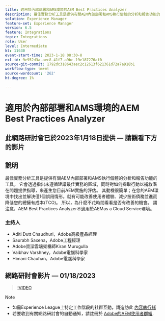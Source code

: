 ```yaml
---
title: 適用於內部部署和AMS環境的AEM Best Practices Analyzer
description: 最佳實務分析工具是提供有關AEM內部部署和AMS執行個體的分析和報告功能的工具。 它會透過指出未遵循建議最佳實務的區域，同時對如何採取行動以補救潛在問題提供指導，來產生您目前AEM實施的評估。
solution: Experience Manager
feature-set: Experience Manager
version: 6.5
feature: Integrations
topic: Integrations
role: User
level: Intermediate
kt: 11630
event-start-time: 2023-1-18 08:30-8
exl-id: 9e952d3a-aec8-41f7-a9bc-19e187276af0
source-git-commit: 1792dc318643aec2c12613f621361d72a7a918b1
workflow-type: tm+mt
source-wordcount: '262'
ht-degree: 1%

---
```


# 適用於內部部署和AMS環境的AEM Best Practices Analyzer

## 此網路研討會已於2023年1月18日提供 — 請觀看下方的影片

## 說明

最佳實務分析工具是提供有關AEM內部部署和AMS執行個體的分析和報告功能的工具。 它會透過指出未遵循建議最佳實務的區域，同時對如何採取行動以補救潛在問題提供指導，來產生您目前AEM實施的評估。 其動機很簡單；在您的AEM環境中找出並解決僅1個誤用情形，就有可能改善使用者體驗、減少技術債務並進而降低您的總擁有成本(TCO)。 所以，為什麼不花時間看看是否有改善的機會。
請注意，AEM Best Practices Analyzer不適用於AEMas a Cloud Service環境。

### 主持人

* Aditi Dutt Chaudhuri，Adobe高級產品經理
* Saurabh Saxena，Adobe工程經理
* Adobe資深雲端架構師Kiran Murugulla
* Vaibhav Varshney，Adobe電腦科學家
* Himani Chauhan，Adobe電腦科學家

## 網路研討會影片 — 01/18/2023

>[!VIDEO](https://video.tv.adobe.com/v/3413364/)

>[!NOTE]
>
>* 如需Experience League上特定工作階段的社群互動，請造訪此 [內容執行緒](https://bit.ly/3Z6AyM1)
>* 若要收到有關網路研討會的自動通知，請註冊於 [Adobe的AEM使用者群組](https://aem-augs.adobe.com/).
